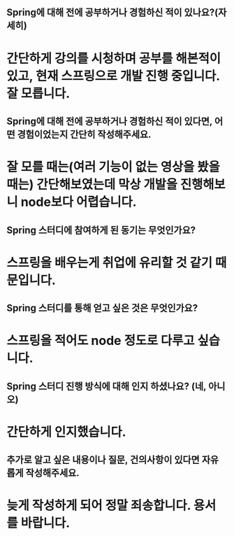 ## Spring에 대해 전에 공부하거나 경험하신 적이 있나요?(자세히)
# 간단하게 강의를 시청하며 공부를 해본적이 있고, 현재 스프링으로 개발 진행 중입니다. 잘 모릅니다.

## Spring에 대해 전에 공부하거나 경험하신 적이 있다면, 어떤 경험이었는지 간단히 작성해주세요.
# 잘 모를 때는(여러 기능이 없는 영상을 봤을 때는) 간단해보였는데 막상 개발을 진행해보니 node보다 어렵습니다.

## Spring 스터디에 참여하게 된 동기는 무엇인가요?
# 스프링을 배우는게 취업에 유리할 것 같기 때문입니다.

## Spring 스터디를 통해 얻고 싶은 것은 무엇인가요?
# 스프링을 적어도 node 정도로 다루고 싶습니다.

## Spring 스터디 진행 방식에 대해 인지 하셨나요? (네, 아니오)
# 간단하게 인지했습니다.

## 추가로 알고 싶은 내용이나 질문, 건의사항이 있다면 자유롭게 작성해주세요.
# 늦게 작성하게 되어 정말 죄송합니다. 용서를 바랍니다.
```
